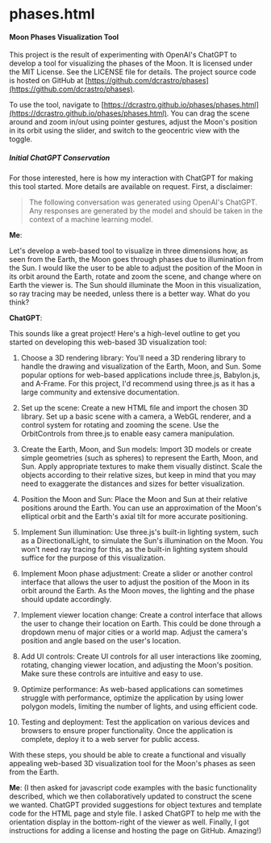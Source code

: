 phases.html
===========

#### Moon Phases Visualization Tool ####

This project is the result of experimenting with OpenAI's ChatGPT to develop a tool for visualizing the phases of the Moon. It is licensed under the MIT License. See the LICENSE file for details. The project source code is hosted on GitHub at [https://github.com/dcrastro/phases](https://github.com/dcrastro/phases).

To use the tool, navigate to [https://dcrastro.github.io/phases/phases.html](https://dcrastro.github.io/phases/phases.html). You can drag the scene around and zoom in/out using pointer gestures, adjust the Moon's position in its orbit using the slider, and switch to the geocentric view with the toggle.

##### Initial ChatGPT Conservation #####

For those interested, here is how my interaction with ChatGPT for making this tool started. More details are available on request. First, a disclaimer:

> The following conversation was generated using OpenAI's ChatGPT. Any responses are generated by the model and should be taken in the context of a machine learning model.

**Me**:

Let's develop a web-based tool to visualize in three dimensions how, as seen from the Earth, the Moon goes through phases due to illumination from the Sun. I would like the user to be able to adjust the position of the Moon in its orbit around the Earth, rotate and zoom the scene, and change where on Earth the viewer is. The Sun should illuminate the Moon in this visualization, so ray tracing may be needed, unless there is a better way. What do you think?

**ChatGPT**:

This sounds like a great project! Here's a high-level outline to get you started on developing this web-based 3D visualization tool:

1. Choose a 3D rendering library: You'll need a 3D rendering library to handle the drawing and visualization of the Earth, Moon, and Sun. Some popular options for web-based applications include three.js, Babylon.js, and A-Frame. For this project, I'd recommend using three.js as it has a large community and extensive documentation.

2. Set up the scene: Create a new HTML file and import the chosen 3D library. Set up a basic scene with a camera, a WebGL renderer, and a control system for rotating and zooming the scene. Use the OrbitControls from three.js to enable easy camera manipulation.

3. Create the Earth, Moon, and Sun models: Import 3D models or create simple geometries (such as spheres) to represent the Earth, Moon, and Sun. Apply appropriate textures to make them visually distinct. Scale the objects according to their relative sizes, but keep in mind that you may need to exaggerate the distances and sizes for better visualization.

4. Position the Moon and Sun: Place the Moon and Sun at their relative positions around the Earth. You can use an approximation of the Moon's elliptical orbit and the Earth's axial tilt for more accurate positioning.

5. Implement Sun illumination: Use three.js's built-in lighting system, such as a DirectionalLight, to simulate the Sun's illumination on the Moon. You won't need ray tracing for this, as the built-in lighting system should suffice for the purpose of this visualization.

6. Implement Moon phase adjustment: Create a slider or another control interface that allows the user to adjust the position of the Moon in its orbit around the Earth. As the Moon moves, the lighting and the phase should update accordingly.

7. Implement viewer location change: Create a control interface that allows the user to change their location on Earth. This could be done through a dropdown menu of major cities or a world map. Adjust the camera's position and angle based on the user's location.

8. Add UI controls: Create UI controls for all user interactions like zooming, rotating, changing viewer location, and adjusting the Moon's position. Make sure these controls are intuitive and easy to use.

9. Optimize performance: As web-based applications can sometimes struggle with performance, optimize the application by using lower polygon models, limiting the number of lights, and using efficient code.

10. Testing and deployment: Test the application on various devices and browsers to ensure proper functionality. Once the application is complete, deploy it to a web server for public access.

With these steps, you should be able to create a functional and visually appealing web-based 3D visualization tool for the Moon's phases as seen from the Earth.

**Me**: (I then asked for javascript code examples with the basic functionality described, which we then collaboratively updated to construct the scene we wanted. ChatGPT provided suggestions for object textures and template code for the HTML page and style file. I asked ChatGPT to help me with the orientation display in the bottom-right of the viewer as well. Finally, I got instructions for adding a license and hosting the page on GitHub. Amazing!)
